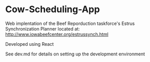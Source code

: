 # Cow-Scheduling-App

Web implentation of the Beef Reporduction taskforce's Estrus Synchronization Planner located at:
http://www.iowabeefcenter.org/estrussynch.html

Developed using React

See dev.md for details on setting up the development environment



